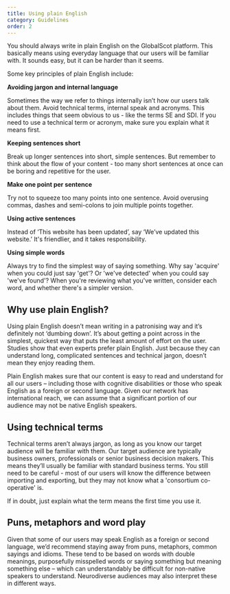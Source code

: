 ```yaml
---
title: Using plain English
category: Guidelines
order: 2
---
```


You should always write in plain English on the GlobalScot platform. This basically means using everyday language that our users will be familiar with. It sounds easy, but it can be harder than it seems. 

Some key principles of plain English include:

**Avoiding jargon and internal language**

Sometimes the way we refer to things internally isn’t how our users talk about them. Avoid technical terms, internal speak and acronyms. This includes things that seem obvious to us - like the terms SE and SDI. If you need to use a technical term or acronym, make sure you explain what it means first. 

**Keeping sentences short**

Break up longer sentences into short, simple sentences. But remember to think about the flow of your content - too many short sentences at once can be boring and repetitive for the user. 

**Make one point per sentence**

Try not to squeeze too many points into one sentence. Avoid overusing commas, dashes and semi-colons to join multiple points together. 

**Using active sentences** 

Instead of ‘This website has been updated’, say ‘We’ve updated this website.’ It's friendlier, and it takes responsibility. 

**Using simple words** 

Always try to find the simplest way of saying something. Why say 'acquire' when you could just say 'get'? Or 'we've detected' when you could say 'we've found'? When you're reviewing what you've written, consider each word, and whether there's a simpler version. 

## Why use plain English? ##

Using plain English doesn’t mean writing in a patronising way and it’s definitely not ‘dumbing down’. It’s about getting a point across in the simplest, quickest way that puts the least amount of effort on the user. Studies show that even experts prefer plain English. Just because they can understand long, complicated sentences and technical jargon, doesn’t mean they enjoy reading them.

Plain English makes sure that our content is easy to read and understand for all our users – including those with cognitive disabilities or those who speak English as a foreign or second language. Given our network has international reach, we can assume that a significant portion of our audience may not be native English speakers. 

## Using technical terms ##
Technical terms aren’t always jargon, as long as you know our target audience will be familiar with them. Our target audience are typically business owners, professionals or senior business decision makers. This means they’ll usually be familiar with standard business terms. You still need to be careful - most of our users will know the difference between importing and exporting, but they may not know what a 'consortium co-operative' is. 

If in doubt, just explain what the term means the first time you use it.

## Puns, metaphors and word play ##
Given that some of our users may speak English as a foreign or second language, we’d recommend staying away from puns, metaphors, common sayings and idioms. These tend to be based on words with double meanings, purposefully misspelled words or saying something but meaning something else – which can understandably be difficult for non-native speakers to understand. Neurodiverse audiences may also interpret these in different ways.
